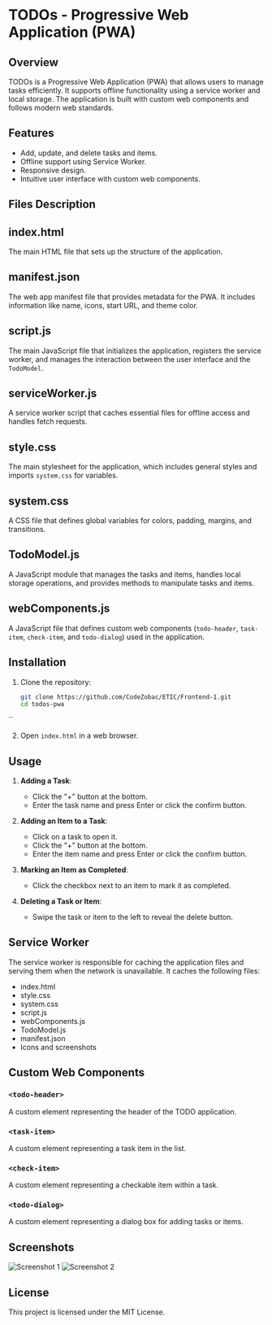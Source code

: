 # TODOs - Progressive Web Application (PWA)

## Overview

TODOs is a Progressive Web Application (PWA) that allows users to manage tasks efficiently. It supports offline functionality using a service worker and local storage. The application is built with custom web components and follows modern web standards.

## Features

- Add, update, and delete tasks and items.
- Offline support using Service Worker.
- Responsive design.
- Intuitive user interface with custom web components.


## Files Description

## index.html
The main HTML file that sets up the structure of the application.

## manifest.json
The web app manifest file that provides metadata for the PWA. It includes information like name, icons, start URL, and theme color.

## script.js
The main JavaScript file that initializes the application, registers the service worker, and manages the interaction between the user interface and the `TodoModel`.

## serviceWorker.js
A service worker script that caches essential files for offline access and handles fetch requests.

## style.css
The main stylesheet for the application, which includes general styles and imports `system.css` for variables.

## system.css
A CSS file that defines global variables for colors, padding, margins, and transitions.

## TodoModel.js
A JavaScript module that manages the tasks and items, handles local storage operations, and provides methods to manipulate tasks and items.

## webComponents.js
A JavaScript file that defines custom web components (`todo-header`, `task-item`, `check-item`, and `todo-dialog`) used in the application.

## Installation

1. Clone the repository:
   ```sh
   git clone https://github.com/CodeZobac/ETIC/Frontend-1.git
   cd todos-pwa
``

2. Open `index.html` in a web browser.

## Usage

1. **Adding a Task**:

   - Click the "+" button at the bottom.
   - Enter the task name and press Enter or click the confirm button.

2. **Adding an Item to a Task**:

   - Click on a task to open it.
   - Click the "+" button at the bottom.
   - Enter the item name and press Enter or click the confirm button.

3. **Marking an Item as Completed**:

   - Click the checkbox next to an item to mark it as completed.

4. **Deleting a Task or Item**:
   - Swipe the task or item to the left to reveal the delete button.

## Service Worker

The service worker is responsible for caching the application files and serving them when the network is unavailable. It caches the following files:

- index.html
- style.css
- system.css
- script.js
- webComponents.js
- TodoModel.js
- manifest.json
- Icons and screenshots

## Custom Web Components

### `<todo-header>`

A custom element representing the header of the TODO application.

### `<task-item>`

A custom element representing a task item in the list.

### `<check-item>`

A custom element representing a checkable item within a task.

### `<todo-dialog>`

A custom element representing a dialog box for adding tasks or items.

## Screenshots

![Screenshot 1](images/screenshot1.png)
![Screenshot 2](images/screenshot2.png)

## License

This project is licensed under the MIT License.
